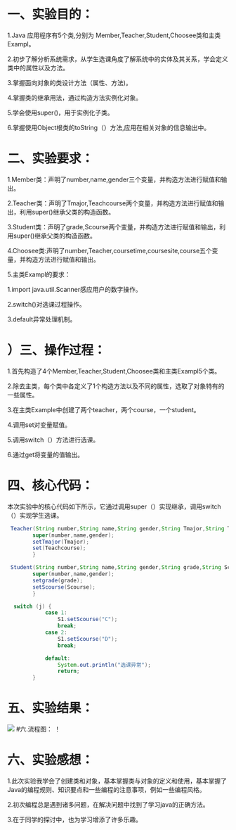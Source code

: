 # 一、实验目的：
1.Java 应用程序有5个类,分别为 Member,Teacher,Student,Choosee类和主类Exampl。

2.初步了解分析系统需求，从学生选课角度了解系统中的实体及其关系，学会定义类中的属性以及方法。

3.掌握面向对象的类设计方法（属性、方法)。

4.掌握类的继承用法，通过构造方法实例化对象。

5.学会使用super()，用于实例化子类。

6.掌握使用Object根类的toString（）方法,应用在相关对象的信息输出中。
# 二、实验要求：
1.Member类：声明了number,name,gender三个变量，并构造方法进行赋值和输出。

2.Teacher类：声明了Tmajor,Teachcourse两个变量，并构造方法进行赋值和输出，利用super()继承父类的构造函数。

3.Student类：声明了grade,Scourse两个变量，并构造方法进行赋值和输出，利用super()继承父类的构造函数。

4.Choosee类:声明了number,Teacher,coursetime,coursesite,course五个变量，并构造方法进行赋值和输出。

5.主类Exampl的要求：

1.import java.util.Scanner感应用户的数字操作。

2.switch()对选课过程操作。

3.default异常处理机制。
# ）三、操作过程：

1.首先构造了4个Member,Teacher,Student,Choosee类和主类Exampl5个类。

2.除去主类，每个类中各定义了1个构造方法以及不同的属性，选取了对象特有的一些属性。

3.在主类Example中创建了两个teacher，两个course，一个student。

4.调用set对变量赋值。

5.调用switch（）方法进行选课。

6.通过get将变量的值输出。

# 四、核心代码：

本次实验中的核心代码如下所示，它通过调用super（）实现继承，调用switch（）实现学生选课。
```java
 Teacher(String number,String name,String gender,String Tmajor,String Teachcourse){
		super(number,name,gender);
		setTmajor(Tmajor);
		set(Teachcourse);
		}
```
```java
 Student(String number,String name,String gender,String grade,String Scourse){
		super(number,name,gender);
		setgrade(grade);
		setScourse(Scourse);
		}
```
```java
  switch (j) {
            case 1:
                S1.setScourse("C");
                break;
            case 2:
                S1.setScourse("D");
                break;

            default:
                System.out.println("选课异常");
                return;
        }
```
# 五、实验结果：
![](https://github.com/lijuncheng555/shiyan3/blob/main/80ff71dfb93e5eab0d6e0ab0ef67227.png)
#六.流程图：
！[](https://github.com/lijuncheng555/shiyan3/blob/main/19ecbe15d7724cf663ddb2dbef3982f.png)
# 六、实验感想：

1.此次实验我学会了创建类和对象，基本掌握类与对象的定义和使用，基本掌握了Java的编程规则、知识要点和一些编程的注意事项，例如一些编程风格。

2.初次编程总是遇到诸多问题，在解决问题中找到了学习java的正确方法。

3.在于同学的探讨中，也为学习增添了许多乐趣。
